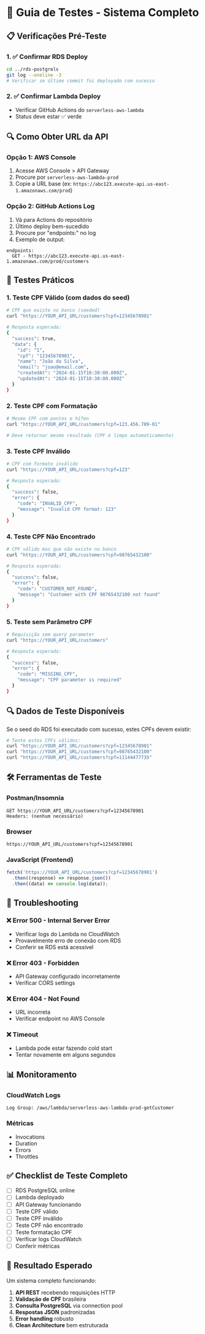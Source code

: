 # 🧪 Guia de Testes - Sistema Completo

## 📋 Verificações Pré-Teste

### 1. ✅ Confirmar RDS Deploy

```bash
cd ../rds-postgrels
git log --oneline -3
# Verificar se último commit foi deployado com sucesso
```

### 2. ✅ Confirmar Lambda Deploy

- Verificar GitHub Actions do `serverless-aws-lambda`
- Status deve estar ✅ verde

## 🔍 Como Obter URL da API

### Opção 1: AWS Console

1. Acesse AWS Console > API Gateway
2. Procure por `serverless-aws-lambda-prod`
3. Copie a URL base (ex: `https://abc123.execute-api.us-east-1.amazonaws.com/prod`)

### Opção 2: GitHub Actions Log

1. Vá para Actions do repositório
2. Último deploy bem-sucedido
3. Procure por "endpoints:" no log
4. Exemplo de output:

```
endpoints:
  GET - https://abc123.execute-api.us-east-1.amazonaws.com/prod/customers
```

## 🧪 Testes Práticos

### 1. **Teste CPF Válido (com dados do seed)**

```bash
# CPF que existe no banco (seeded)
curl "https://YOUR_API_URL/customers?cpf=12345678901"

# Resposta esperada:
{
  "success": true,
  "data": {
    "id": "1",
    "cpf": "12345678901",
    "name": "João da Silva",
    "email": "joao@email.com",
    "createdAt": "2024-01-15T10:30:00.000Z",
    "updatedAt": "2024-01-15T10:30:00.000Z"
  }
}
```

### 2. **Teste CPF com Formatação**

```bash
# Mesmo CPF com pontos e hífen
curl "https://YOUR_API_URL/customers?cpf=123.456.789-01"

# Deve retornar mesmo resultado (CPF é limpo automaticamente)
```

### 3. **Teste CPF Inválido**

```bash
# CPF com formato inválido
curl "https://YOUR_API_URL/customers?cpf=123"

# Resposta esperada:
{
  "success": false,
  "error": {
    "code": "INVALID_CPF",
    "message": "Invalid CPF format: 123"
  }
}
```

### 4. **Teste CPF Não Encontrado**

```bash
# CPF válido mas que não existe no banco
curl "https://YOUR_API_URL/customers?cpf=98765432100"

# Resposta esperada:
{
  "success": false,
  "error": {
    "code": "CUSTOMER_NOT_FOUND",
    "message": "Customer with CPF 98765432100 not found"
  }
}
```

### 5. **Teste sem Parâmetro CPF**

```bash
# Requisição sem query parameter
curl "https://YOUR_API_URL/customers"

# Resposta esperada:
{
  "success": false,
  "error": {
    "code": "MISSING_CPF",
    "message": "CPF parameter is required"
  }
}
```

## 🔍 Dados de Teste Disponíveis

Se o seed do RDS foi executado com sucesso, estes CPFs devem existir:

```bash
# Tente estes CPFs válidos:
curl "https://YOUR_API_URL/customers?cpf=12345678901"
curl "https://YOUR_API_URL/customers?cpf=98765432100"
curl "https://YOUR_API_URL/customers?cpf=11144477735"
```

## 🛠️ Ferramentas de Teste

### Postman/Insomnia

```
GET https://YOUR_API_URL/customers?cpf=12345678901
Headers: (nenhum necessário)
```

### Browser

```
https://YOUR_API_URL/customers?cpf=12345678901
```

### JavaScript (Frontend)

```javascript
fetch('https://YOUR_API_URL/customers?cpf=12345678901')
  .then((response) => response.json())
  .then((data) => console.log(data));
```

## 🐛 Troubleshooting

### ❌ Error 500 - Internal Server Error

- Verificar logs do Lambda no CloudWatch
- Provavelmente erro de conexão com RDS
- Conferir se RDS está acessível

### ❌ Error 403 - Forbidden

- API Gateway configurado incorretamente
- Verificar CORS settings

### ❌ Error 404 - Not Found

- URL incorreta
- Verificar endpoint no AWS Console

### ❌ Timeout

- Lambda pode estar fazendo cold start
- Tentar novamente em alguns segundos

## 📊 Monitoramento

### CloudWatch Logs

```
Log Group: /aws/lambda/serverless-aws-lambda-prod-getCustomer
```

### Métricas

- Invocations
- Duration
- Errors
- Throttles

## ✅ Checklist de Teste Completo

- [ ] RDS PostgreSQL online
- [ ] Lambda deployado
- [ ] API Gateway funcionando
- [ ] Teste CPF válido
- [ ] Teste CPF inválido
- [ ] Teste CPF não encontrado
- [ ] Teste formatação CPF
- [ ] Verificar logs CloudWatch
- [ ] Conferir métricas

## 🎯 Resultado Esperado

Um sistema completo funcionando:

1. **API REST** recebendo requisições HTTP
2. **Validação de CPF** brasileira
3. **Consulta PostgreSQL** via connection pool
4. **Respostas JSON** padronizadas
5. **Error handling** robusto
6. **Clean Architecture** bem estruturada
